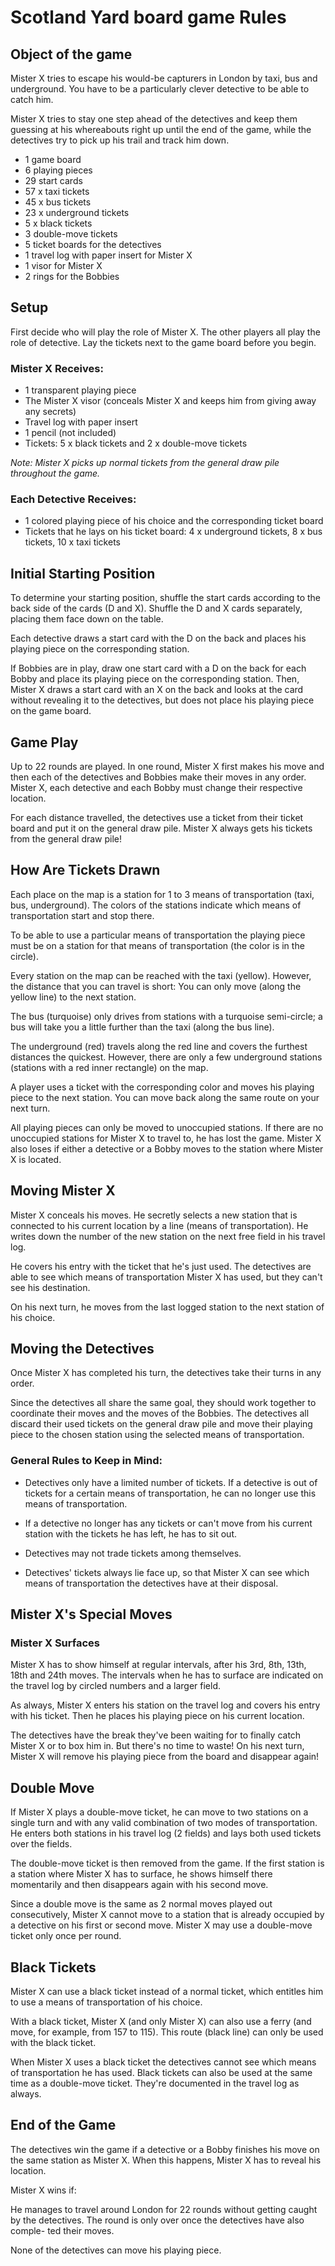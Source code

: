 # Scotland Yard board game Rules

## Object of the game

Mister X tries to escape his would-be capturers in London by taxi, bus and underground. You have to be a particularly clever detective to be able to catch him.

Mister X tries to stay one step ahead of the detectives and keep them guessing at his whereabouts right up until the end of the game, while the detectives try to pick up his trail and track him down.

- 1 game board
- 6 playing pieces
- 29 start cards
- 57 x taxi tickets
- 45 x bus tickets
- 23 x underground tickets
- 5 x black tickets
- 3 double-move tickets
- 5 ticket boards for the detectives
- 1 travel log with paper insert for Mister X
- 1 visor for Mister X
- 2 rings for the Bobbies

## Setup

First decide who will play the role of Mister X.
The other players all play the role of detective. Lay the tickets next to the game board before you begin.
### Mister X Receives:
- 1 transparent playing piece
- The Mister X visor (conceals Mister X and keeps him from giving away any secrets)
- Travel log with paper insert
- 1 pencil (not included)
- Tickets: 5 x black tickets and 2 x double-move tickets

*Note: Mister X picks up normal tickets from the general draw pile throughout the game.*

### Each Detective Receives:
- 1 colored playing piece of his choice and the corresponding ticket board
- Tickets that he lays on his ticket board: 4 x underground tickets, 8 x bus tickets, 10 x taxi tickets

## Initial Starting Position

To determine your starting position, shuffle the start cards according to the back side of the cards (D and X). Shuffle the D and X cards separately, placing them face down on the table.

Each detective draws a start card with the D on the back and places his playing piece on the corresponding station.

If Bobbies are in play, draw one start card with a D on the back for each Bobby and place its playing piece on the corresponding station. Then, Mister X draws a start card with an X on the back and looks at the card without revealing it to the detectives, but does not place his playing piece on the game board.

## Game Play

Up to 22 rounds are played. In one round, Mister X first makes his move and then each of the detectives and Bobbies make their moves in any order. Mister X, each detective and each Bobby must change their respective location.

For each distance travelled, the detectives use a ticket from their ticket board and put it on the general draw pile. Mister X always gets his tickets from the general draw pile!

## How Are Tickets Drawn

Each place on the map is a station for 1 to 3 means of transportation (taxi, bus, underground). The colors of the stations indicate which means of transportation start and stop there.

To be able to use a particular means of transportation the playing piece must be on a station for that means of transportation (the color is in the circle).

Every station on the map can be reached with the taxi (yellow). However, the distance that you can travel is short: You can only move (along the yellow line) to the next station.

The bus (turquoise) only drives from stations with a turquoise semi-circle; a bus will take you a little further than the taxi (along the bus line).

The underground (red) travels along the red line and covers the furthest distances the quickest. However, there are only a few underground stations (stations with a red inner rectangle) on the map.

A player uses a ticket with the corresponding color and moves his playing piece to the next station. You can move back along the same route on your next turn.

All playing pieces can only be moved to unoccupied stations. If there are no unoccupied stations for Mister X to travel to, he has lost the game. Mister X also loses if either a detective or a Bobby moves to the station where Mister X is located.

## Moving Mister X

Mister X conceals his moves. He secretly selects a new station that is connected to his current location by a line (means of transportation). He writes down the number of the new station on the next free field in his travel log.

He covers his entry with the ticket that he's just used. The detectives are able to see which means of transportation Mister X has used, but they can't see his destination.

On his next turn, he moves from the last logged station to the next station of his choice.

## Moving the Detectives

Once Mister X has completed his turn, the detectives take their turns in any order.

Since the detectives all share the same goal, they should work together to coordinate their moves and the moves of the Bobbies. The detectives all discard their used tickets on the general draw pile and move their playing piece to the chosen station using the selected means of transportation.

### General Rules to Keep in Mind:

- Detectives only have a limited number of tickets. If a detective is out of tickets for a certain means of transportation, he can no longer use this means of transportation.

- If a detective no longer has any tickets or can't move from his current station with the tickets he has left, he has to sit out.

- Detectives may not trade tickets among themselves.

- Detectives' tickets always lie face up, so that Mister X can see which means of transportation the detectives have at their disposal.

## Mister X's Special Moves

### Mister X Surfaces

Mister X has to show himself at regular intervals, after his 3rd, 8th, 13th, 18th and 24th moves. The intervals when he has to surface are indicated on the travel log by circled numbers and a larger field.

As always, Mister X enters his station on the travel log and covers his entry with his ticket. Then he places his playing piece on his current location.

The detectives have the break they've been waiting for to finally catch Mister X or to box him in. But there's no time to waste! On his next turn, Mister X will remove his playing piece from the board and disappear again!

## Double Move

If Mister X plays a double-move ticket, he can move to two stations on a single turn and with any valid combination of two modes of transportation. He enters both stations in his travel log (2 fields) and lays both used tickets over the fields.

The double-move ticket is then removed from the game. If the first station is a station where Mister X has to surface, he shows himself there momentarily and then disappears again with his second move.

Since a double move is the same as 2 normal moves played out consecutively, Mister X cannot move to a station that is already occupied by a detective on his first or second move. Mister X may use a double-move ticket only once per round.

## Black Tickets

Mister X can use a black ticket instead of a normal ticket, which entitles him to use a means of transportation of his choice.

With a black ticket, Mister X (and only Mister X) can also use a ferry (and move, for example, from 157 to 115). This route (black line) can only be used with the black ticket.

When Mister X uses a black ticket the detectives cannot see which means of transportation he has used. Black tickets can also be used at the same time as a double-move ticket. They're documented in the travel log as always.

## End of the Game

The detectives win the game if a detective or a Bobby finishes his move on the same station as Mister X. When this happens, Mister X has to reveal his location.

Mister X wins if:

He manages to travel around London for 22 rounds without getting caught by the detectives. The round is only over once the detectives have also comple- ted their moves.

None of the detectives can move his playing piece.